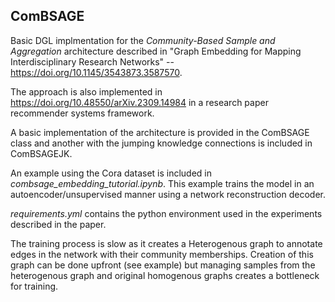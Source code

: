 ## ComBSAGE 

Basic DGL implmentation for the *Community-Based Sample and Aggregation* architecture described in "Graph Embedding for Mapping Interdisciplinary Research Networks" -- https://doi.org/10.1145/3543873.3587570.

The approach is also implemented in https://doi.org/10.48550/arXiv.2309.14984 in a research paper recommender systems framework. 

A basic implementation of the architecture is provided in the ComBSAGE class and another with the jumping knowledge connections is included in ComBSAGEJK. 

An example using the Cora dataset is included in *combsage_embedding_tutorial.ipynb*. This example trains the model in an autoencoder/unsupervised manner using a network reconstruction decoder. 

*requirements.yml* contains the python environment used in the experiments described in the paper. 

The training process is slow as it creates a Heterogenous graph to annotate edges in the network with their community memberships. Creation of this graph can be done upfront (see example) but managing samples from the heterogenous graph and original homogenous graphs creates a bottleneck for training. 
